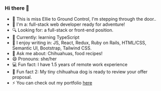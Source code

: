 ### Hi there 👋

- :rocket: This is miss Ellie to Ground Control, I'm stepping through the door..
- :crown: I'm a: full-stack web developer ready for adventure!
- :mag: Looking for: a full-stack or front-end position.
- 🌱 Currently: learning TypeScript
- :pencil: I enjoy writing in: JS, React, Redux, Ruby on Rails, HTML/CSS, Semantic UI, Bootstrap, Tailwind CSS.
- 💬 Ask me about: Chihuahuas, food recipes! 
- 😄 Pronouns: she/her
- :computer: Fun fact: I have 1.5 years of remote work experience 
- :dog: Fun fact 2: My tiny chihuahua dog is ready to review your offer proposal.
- :zap: You can check out my portfolio [here](https://elizabeth-villalejos.netlify.app)
